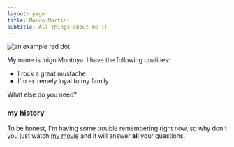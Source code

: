 ```yaml
---
layout: page
title: Marco Martini
subtitle: All things about me :)
---
```


![an example red dot](http://i.imgur.com/D2sWU8f.png)

My name is Inigo Montoya. I have the following qualities:

- I rock a great mustache
- I'm extremely loyal to my family

What else do you need?

### my history

To be honest, I'm having some trouble remembering right now, so why don't you just watch [my movie](http://en.wikipedia.org/wiki/The_Princess_Bride_%28film%29) and it will answer **all** your questions.
